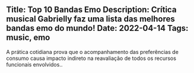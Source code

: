 Title: Top 10 Bandas Emo
Description: Crítica musical Gabrielly faz uma lista das melhores bandas emo do mundo!
Date: 2022-04-14
Tags: music, emo
---
A prática cotidiana prova que o acompanhamento das preferências de consumo causa impacto indireto na reavaliação de todos os recursos funcionais envolvidos..
